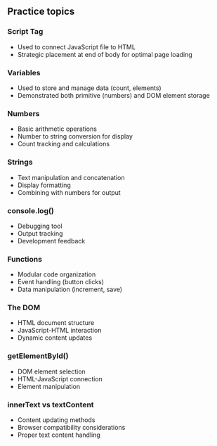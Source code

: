 ## Practice topics

### Script Tag
- Used to connect JavaScript file to HTML
- Strategic placement at end of body for optimal page loading

### Variables
- Used to store and manage data (count, elements)
- Demonstrated both primitive (numbers) and DOM element storage

### Numbers
- Basic arithmetic operations
- Number to string conversion for display
- Count tracking and calculations

### Strings
- Text manipulation and concatenation
- Display formatting
- Combining with numbers for output

### console.log()
- Debugging tool
- Output tracking
- Development feedback

### Functions
- Modular code organization
- Event handling (button clicks)
- Data manipulation (increment, save)

### The DOM
- HTML document structure
- JavaScript-HTML interaction
- Dynamic content updates

### getElementById()
- DOM element selection
- HTML-JavaScript connection
- Element manipulation

### innerText vs textContent
- Content updating methods
- Browser compatibility considerations
- Proper text content handling